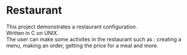 # Restaurant

This project demonstrates a restaurant configuration. <br />
Written in C on UNIX. <br />
The user can make some activites in the restaurant such as : creating a menu, making an order, getting the price for a meal and more. <br />
